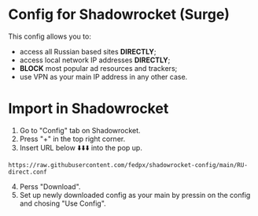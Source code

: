 # Config for Shadowrocket (Surge)
This config allows you to:
- access all Russian based sites **DIRECTLY**;
- access local network IP addresses **DIRECTLY**;
- **BLOCK** most popular ad resources and trackers;
- use VPN as your main IP address in any other case.

# Import in Shadowrocket
1. Go to "Config" tab on Shadowrocket.
2. Press "+" in the top right corner.
3. Insert URL below ⬇️⬇️⬇️ into the pop up. 
```
https://raw.githubusercontent.com/fedpx/shadowrocket-config/main/RU-direct.conf
```
4. Perss "Download".
5. Set up newly downloaded config as your main by pressin on the config and chosing "Use Config".
